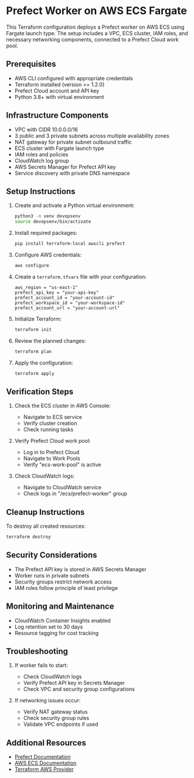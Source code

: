 # Prefect Worker on AWS ECS Fargate

This Terraform configuration deploys a Prefect worker on AWS ECS using Fargate launch type. The setup includes a VPC, ECS cluster, IAM roles, and necessary networking components, connected to a Prefect Cloud work pool.

## Prerequisites

- AWS CLI configured with appropriate credentials
- Terraform installed (version >= 1.2.0)
- Prefect Cloud account and API key
- Python 3.8+ with virtual environment

## Infrastructure Components

- VPC with CIDR 10.0.0.0/16
- 3 public and 3 private subnets across multiple availability zones
- NAT gateway for private subnet outbound traffic
- ECS cluster with Fargate launch type
- IAM roles and policies
- CloudWatch log group
- AWS Secrets Manager for Prefect API key
- Service discovery with private DNS namespace

## Setup Instructions

1. Create and activate a Python virtual environment:
   ```bash
   python3 -m venv devopsenv
   source devopsenv/bin/activate
   ```

2. Install required packages:
   ```bash
   pip install terraform-local awscli prefect
   ```

3. Configure AWS credentials:
   ```bash
   aws configure
   ```

4. Create a `terraform.tfvars` file with your configuration:
   ```hcl
   aws_region = "us-east-1"
   prefect_api_key = "your-api-key"
   prefect_account_id = "your-account-id"
   prefect_workspace_id = "your-workspace-id"
   prefect_account_url = "your-account-url"
   ```

5. Initialize Terraform:
   ```bash
   terraform init
   ```

6. Review the planned changes:
   ```bash
   terraform plan
   ```

7. Apply the configuration:
   ```bash
   terraform apply
   ```

## Verification Steps

1. Check the ECS cluster in AWS Console:
   - Navigate to ECS service
   - Verify cluster creation
   - Check running tasks

2. Verify Prefect Cloud work pool:
   - Log in to Prefect Cloud
   - Navigate to Work Pools
   - Verify "ecs-work-pool" is active

3. Check CloudWatch logs:
   - Navigate to CloudWatch service
   - Check logs in "/ecs/prefect-worker" group

## Cleanup Instructions

To destroy all created resources:

```bash
terraform destroy
```

## Security Considerations

- The Prefect API key is stored in AWS Secrets Manager
- Worker runs in private subnets
- Security groups restrict network access
- IAM roles follow principle of least privilege

## Monitoring and Maintenance

- CloudWatch Container Insights enabled
- Log retention set to 30 days
- Resource tagging for cost tracking

## Troubleshooting

1. If worker fails to start:
   - Check CloudWatch logs
   - Verify Prefect API key in Secrets Manager
   - Check VPC and security group configurations

2. If networking issues occur:
   - Verify NAT gateway status
   - Check security group rules
   - Validate VPC endpoints if used

## Additional Resources

- [Prefect Documentation](https://docs.prefect.io/)
- [AWS ECS Documentation](https://docs.aws.amazon.com/ecs/)
- [Terraform AWS Provider](https://registry.terraform.io/providers/hashicorp/aws/latest/docs)
